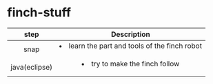 # finch-stuff

| step | Description |
| :-----------: | :-----------: |
| snap | </ul><li>learn the part and tools of the finch robot</li><ul> |
| java(eclipse) | </ul><li> try to make the finch follow</li><ul> |
